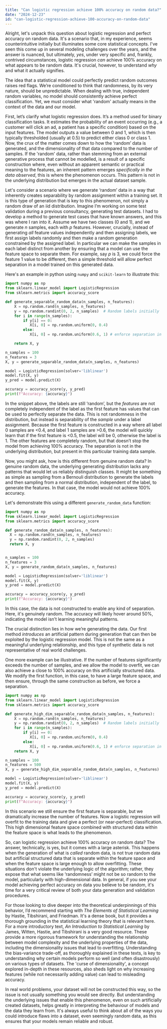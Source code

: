 ```yaml
---
title: "Can logistic regression achieve 100% accuracy on random data?"
date: "2024-12-23"
id: "can-logistic-regression-achieve-100-accuracy-on-random-data"
---
```


Alright, let's unpack this question about logistic regression and perfect accuracy on random data. It's a scenario that, in my experience, seems counterintuitive initially but illuminates some core statistical concepts. I've seen this come up in several modeling challenges over the years, and the answer is nuanced, but ultimately, *yes*, under very specific and, frankly, contrived circumstances, logistic regression *can* achieve 100% accuracy on what appears to be random data. It's crucial, however, to understand *why* and what it actually signifies.

The idea that a statistical model could perfectly predict random outcomes raises red flags. We’re conditioned to think that randomness, by its very nature, should be unpredictable. When dealing with true, independent random variables, no model should consistently achieve perfect classification. Yet, we must consider what 'random' actually means in the context of the data and our model.

First, let’s clarify what logistic regression does. It’s a method used for binary classification tasks. It estimates the probability of an event occurring (e.g., a customer will click an ad, a patient has a specific condition) based on the input features. The model outputs a value between 0 and 1, which is then typically thresholded (usually at 0.5) to predict either class 0 or class 1. Now, the crux of the matter comes down to how the ‘random’ data is generated, and the dimensionality of that data compared to the number of samples. If the 'random' data, rather than stemming from an external generative process that cannot be modelled, is a result of a specific construction where, even without an apparent semantic or practical meaning to the features, an inherent pattern emerges *specifically in the data observed*, this is where the phenomenon occurs. This pattern is not in the underlying distribution but emerges in the actual dataset sample.

Let's consider a scenario where we generate ‘random’ data in a way that inherently creates separability by random assignment within a training set. It is this type of generation that is key to this phenomenon, not simply a random draw of an iid distribution. Imagine I’m working on some test validation during a previous consultancy, generating test datasets. I had to develop a method to generate test cases that have known answers, and this was where I ran into it. Assume we have two classes (0 and 1), and we generate *n* samples, each with *p* features. However, crucially, instead of generating *all* feature values independently and then assigning labels, we first assign labels randomly and then make a random generation constrained by the assigned label. In particular we can make the samples in each label distinct from another by ensuring that a model can use the feature space to separate them. For example, say *p* is 3, we could force the feature 1 value to be different, then a simple threshold will allow perfect separation in a model trained on this generated data.

Here's an example in python using `numpy` and `scikit-learn` to illustrate this:

```python
import numpy as np
from sklearn.linear_model import LogisticRegression
from sklearn.metrics import accuracy_score

def generate_separable_random_data(n_samples, n_features):
    X = np.random.rand(n_samples, n_features)
    y = np.random.randint(0, 2, n_samples)  # Random labels initially
    for i in range(n_samples):
        if y[i] == 0:
           X[i, 0] = np.random.uniform(0, 0.4)
        else:
           X[i, 0] = np.random.uniform(0.6, 1) # enforce separation in first feature

    return X, y

n_samples = 100
n_features = 3
X, y = generate_separable_random_data(n_samples, n_features)

model = LogisticRegression(solver='liblinear')
model.fit(X, y)
y_pred = model.predict(X)

accuracy = accuracy_score(y, y_pred)
print(f"Accuracy: {accuracy}")
```

In the snippet above, the labels are still ‘random’, but the *features* are not completely independent of the label as the first feature has values that can be used to perfectly separate the data. This is not randomness in the distribution, but instead is separability of the *sample* under a label assignment. Because the first feature is constructed in a way where all label 0 samples are <0.4, and label 1 samples are >0.6, the model will quickly learn that if the first feature is <0.5, the label will be 0, otherwise the label is 1. The other features are completely random, but that doesn’t stop the model from achieving 100% accuracy. The separation is not in the underlying distribution, but present in this particular training data sample.

Now, you might ask, how is this different from genuine random data? In genuine random data, the underlying generating distribution lacks any patterns that would let us reliably distinguish classes. It might be something as simple as sampling from a Bernouli distribution to generate the labels and then sampling from a normal distribution, independent of the label, to generate the features. In that case, the model would not achieve 100% accuracy.

Let's demonstrate this using a different `generate_random_data` function:

```python
import numpy as np
from sklearn.linear_model import LogisticRegression
from sklearn.metrics import accuracy_score

def generate_random_data(n_samples, n_features):
  X = np.random.rand(n_samples, n_features)
  y = np.random.randint(0, 2, n_samples)
  return X, y


n_samples = 100
n_features = 3
X, y = generate_random_data(n_samples, n_features)

model = LogisticRegression(solver='liblinear')
model.fit(X, y)
y_pred = model.predict(X)

accuracy = accuracy_score(y, y_pred)
print(f"Accuracy: {accuracy}")
```

In this case, the data is not constructed to enable any kind of separation. Here, it's genuinely random. The accuracy will likely hover around 50%, indicating the model isn’t learning meaningful patterns.

The crucial distinction lies in how we’re generating the data. Our first method *introduces* an artificial pattern during generation that can then be exploited by the logistic regression model. This is not the same as a meaningful underlying relationship, and this type of synthetic data is not representative of real world challenges.

One more example can be illustrative. If the number of features significantly exceeds the number of samples, and we allow the model to overfit, we can also achieve a close to 100% accuracy on this artificially structured data. We modify the first function, in this case, to have a large feature space, and then ensure, through the same construction as before, we force a separation.

```python
import numpy as np
from sklearn.linear_model import LogisticRegression
from sklearn.metrics import accuracy_score

def generate_high_dim_separable_random_data(n_samples, n_features):
    X = np.random.rand(n_samples, n_features)
    y = np.random.randint(0, 2, n_samples)  # Random labels initially
    for i in range(n_samples):
        if y[i] == 0:
           X[i, 0] = np.random.uniform(0, 0.4)
        else:
           X[i, 0] = np.random.uniform(0.6, 1) # enforce separation in first feature
    return X, y

n_samples = 100
n_features = 500
X, y = generate_high_dim_separable_random_data(n_samples, n_features)

model = LogisticRegression(solver='liblinear')
model.fit(X, y)
y_pred = model.predict(X)

accuracy = accuracy_score(y, y_pred)
print(f"Accuracy: {accuracy}")
```

In this scenario we still ensure the first feature is separable, but we dramatically increase the number of features. Now a logistic regression will overfit to the training data and give a perfect (or near-perfect) classification. This high dimensional feature space combined with structured data within the feature space is what leads to the phenomenon.

So, can logistic regression achieve 100% accuracy on random data? The answer, technically, is yes, but it comes with a large asterisk. This happens when the generation of what is *called* random data, is not true random data but artificial structured data that is separate within the feature space and when the feature space is large enough to allow overfitting. These situations don't violate the underlying logic of the algorithm; rather, they expose that what seems like ‘randomness’ might not be so random to the model, particularly with high-dimensional data. In general, if you see your model achieving perfect accuracy on data you believe to be random, it's time for a very critical review of both your data generation and validation procedures.

For those looking to dive deeper into the theoretical underpinnings of this behavior, I’d recommend starting with *The Elements of Statistical Learning* by Hastie, Tibshirani, and Friedman. It's a dense book, but it provides a thorough grounding in the statistical learning theory that is relevant here. For a more introductory text, *An Introduction to Statistical Learning* by James, Witten, Hastie, and Tibshirani is a very good resource. These provide a more rigorous framework for understanding the relationship between model complexity and the underlying properties of the data, including the dimensionality issues that lead to overfitting. Understanding the bias-variance trade-off, as thoroughly explained in these texts, is key to understanding why certain models perform so well (and often disastrously) on various types of datasets. The 'curse of dimensionality', a concept explored in-depth in these resources, also sheds light on why increasing features (while not necessarily adding value) can lead to misleading accuracy.

In real world problems, your dataset will not be constructed this way, so the issue is not usually something you would see directly. But understanding the underlying issues that enable this phenomenon, even on such artificially created datasets, helps greatly in interpreting the behaviour of models and the data they learn from. It's always useful to think about all of the ways you could introduce flaws into a dataset, even seemingly random data, as this ensures that your models remain reliable and robust.
